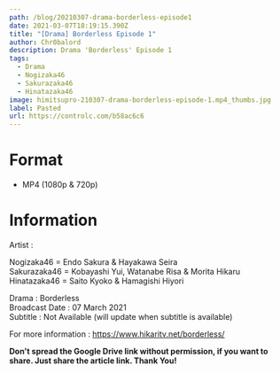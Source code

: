 ```yaml
---
path: /blog/20210307-drama-borderless-episode1
date: 2021-03-07T18:19:15.390Z
title: "[Drama] Borderless Episode 1"
author: Chr0balord
description: Drama 'Borderless' Episode 1
tags:
  - Drama
  - Nogizaka46
  - Sakurazaka46
  - Hinatazaka46
image: himitsupro-210307-drama-borderless-episode-1.mp4_thumbs.jpg
label: Pasted
url: https://controlc.com/b58ac6c6
---
```

# Format

* MP4 (1080p & 720p)

# Information

Artist : 

Nogizaka46 = Endo Sakura & Hayakawa Seira\
Sakurazaka46 = Kobayashi Yui, Watanabe Risa & Morita Hikaru\
Hinatazaka46 = Saito Kyoko & Hamagishi Hiyori <br>

Drama : Borderless\
Broadcast Date : 07 March 2021\
Subtitle : Not Available (will update when subtitle is available)

For more information : <https://www.hikaritv.net/borderless/>

**Don't spread the Google Drive link without permission, if you want to share. Just share the article link. Thank You!**